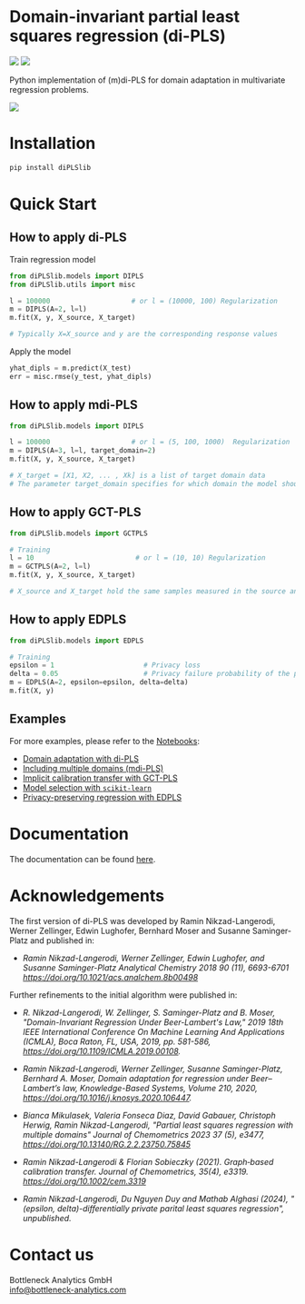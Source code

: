 # Domain-invariant partial least squares regression (di-PLS)

![](https://img.shields.io/badge/python-3.13-blue.svg)
![](https://static.pepy.tech/badge/diplslib)


Python implementation of (m)di-PLS for domain adaptation in multivariate regression problems. 

![](https://user-images.githubusercontent.com/77445667/104728864-d5fede80-5737-11eb-8aad-59f9901a0cf4.png)

# Installation
```bash
pip install diPLSlib
```

# Quick Start
## How to apply di-PLS
Train regression model
```python
from diPLSlib.models import DIPLS
from diPLSlib.utils import misc

l = 100000                    # or l = (10000, 100) Regularization
m = DIPLS(A=2, l=l)
m.fit(X, y, X_source, X_target)

# Typically X=X_source and y are the corresponding response values
```
Apply the model 
```python
yhat_dipls = m.predict(X_test)
err = misc.rmse(y_test, yhat_dipls)
```

## How to apply mdi-PLS
```python
from diPLSlib.models import DIPLS

l = 100000                    # or l = (5, 100, 1000)  Regularization
m = DIPLS(A=3, l=l, target_domain=2)
m.fit(X, y, X_source, X_target)

# X_target = [X1, X2, ... , Xk] is a list of target domain data
# The parameter target_domain specifies for which domain the model should be trained (here X2).
```

## How to apply GCT-PLS
```python
from diPLSlib.models import GCTPLS

# Training
l = 10                         # or l = (10, 10) Regularization
m = GCTPLS(A=2, l=l)
m.fit(X, y, X_source, X_target)

# X_source and X_target hold the same samples measured in the source and target domain, respectively.
```

## How to apply EDPLS
```python
from diPLSlib.models import EDPLS

# Training
epsilon = 1                      # Privacy loss
delta = 0.05                     # Privacy failure probability of the privacy guarantee
m = EDPLS(A=2, epsilon=epsilon, delta=delta)
m.fit(X, y)
```

## Examples
For more examples, please refer to the [Notebooks](notebooks):

- [Domain adaptation with di-PLS](notebooks/demo_diPLS.ipynb)
- [Including multiple domains (mdi-PLS)](notebooks/demo_mdiPLS.ipynb)
- [Implicit calibration transfer with GCT-PLS](notebooks/demo_gctPLS.ipynb)
- [Model selection with `scikit-learn`](notebooks/demo_ModelSelection_SciKitLearn.ipynb)
- [Privacy-preserving regression with EDPLS](notebooks/demo_edPLS.ipynb)

# Documentation
The documentation can be found [here](https://di-pls.readthedocs.io/en/latest/diPLSlib.html).

# Acknowledgements
The first version of di-PLS was developed by Ramin Nikzad-Langerodi, Werner Zellinger, Edwin Lughofer, Bernhard Moser and Susanne Saminger-Platz
and published in:

- *Ramin Nikzad-Langerodi, Werner Zellinger, Edwin Lughofer, and Susanne Saminger-Platz
Analytical Chemistry 2018 90 (11), 6693-6701 https://doi.org/10.1021/acs.analchem.8b00498*

Further refinements to the initial algorithm were published in: 

- *R. Nikzad-Langerodi, W. Zellinger, S. Saminger-Platz and B. Moser, "Domain-Invariant Regression Under Beer-Lambert's Law," 2019 18th IEEE International Conference On Machine Learning And Applications (ICMLA), Boca Raton, FL, USA, 2019, pp. 581-586, https://doi.org/10.1109/ICMLA.2019.00108.*

- *Ramin Nikzad-Langerodi, Werner Zellinger, Susanne Saminger-Platz, Bernhard A. Moser,
Domain adaptation for regression under Beer–Lambert’s law,
Knowledge-Based Systems, Volume 210, 2020, https://doi.org/10.1016/j.knosys.2020.106447.*

- *Bianca Mikulasek, Valeria Fonseca Diaz, David Gabauer, Christoph Herwig, Ramin Nikzad-Langerodi,
"Partial least squares regression with multiple domains" Journal of Chemometrics 2023 37 (5), e3477, https://doi.org/10.13140/RG.2.2.23750.75845*

- *Ramin Nikzad-Langerodi & Florian Sobieczky (2021). Graph‐based calibration transfer. Journal of Chemometrics, 35(4), e3319. https://doi.org/10.1002/cem.3319*

- *Ramin Nikzad-Langerodi, Du Nguyen Duy and Mathab Alghasi (2024), "(epsilon, delta)-differentially private parital least squares regression", unpublished.*

# Contact us
Bottleneck Analytics GmbH  
info@bottleneck-analytics.com


